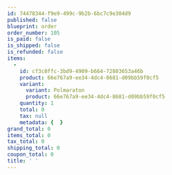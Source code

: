 ```yaml
---
id: 74478344-f9e9-499c-9b2b-6bc7c9e304d9
published: false
blueprint: order
order_number: 105
is_paid: false
is_shipped: false
is_refunded: false
items:
  -
    id: cf3c0ffc-3bd9-4909-b664-72803653a46b
    product: 66e767a9-ee34-4dc4-8681-d09bb59f0cf5
    variant:
      variant: Polmaraton
      product: 66e767a9-ee34-4dc4-8681-d09bb59f0cf5
    quantity: 1
    total: 0
    tax: null
    metadata: {  }
grand_total: 0
items_total: 0
tax_total: 0
shipping_total: 0
coupon_total: 0
title: ' '
---
```

